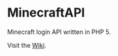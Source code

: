 # MinecraftAPI

Minecraft login API written in PHP 5.

Visit the [Wiki](https://github.com/damianoamatruda/minecraft-api/wiki).
